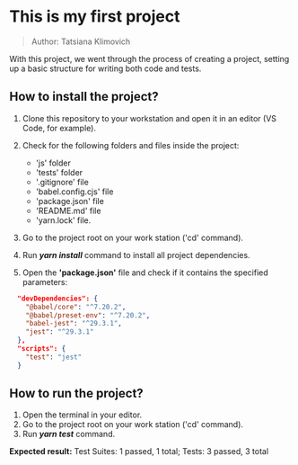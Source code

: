 # This is my first project
> Author: Tatsiana Klimovich

With this project, we went through the process of creating a project, setting up a basic structure for writing both code and tests.

## How to install the project? 
1. Clone this repository to your workstation and open it in an editor (VS Code, for example).
2. Check for the following folders and files inside the project:

   - 'js' folder
   - 'tests' folder
   - '.gitignore' file
   - 'babel.config.cjs' file
   - 'package.json' file
   - 'README.md' file
   - 'yarn.lock' file.
3. Go to the project root on your work station ('cd' command).
4. Run ***yarn install*** command to install all project dependencies.
5. Open the **'package.json'** file and check if it contains the specified parameters:

```json
  "devDependencies": {
    "@babel/core": "^7.20.2",
    "@babel/preset-env": "^7.20.2",
    "babel-jest": "^29.3.1",
    "jest": "^29.3.1"
  },
  "scripts": {
    "test": "jest"
  }
```

## How to run the project?
1. Open the terminal in your editor.
2. Go to the project root on your work station ('cd' command).
3. Run ***yarn test*** command.

**Expected result:**
Test Suites: 1 passed, 1 total;
Tests:       3 passed, 3 total
